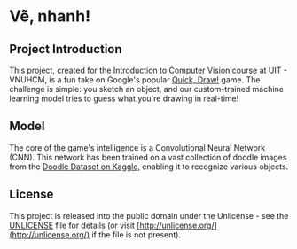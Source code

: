 # Vẽ, nhanh!

## Project Introduction

This project, created for the Introduction to Computer Vision course at UIT - VNUHCM, is a fun take on Google's popular [Quick, Draw!](https://quickdraw.withgoogle.com/) game. The challenge is simple: you sketch an object, and our custom-trained machine learning model tries to guess what you're drawing in real-time!

## Model

The core of the game's intelligence is a Convolutional Neural Network (CNN). This network has been trained on a vast collection of doodle images from the [Doodle Dataset on Kaggle](https://www.kaggle.com/datasets/ashishjangra27/doodle-dataset), enabling it to recognize various objects.

## License

This project is released into the public domain under the Unlicense - see the [UNLICENSE](LICENSE) file for details (or visit [http://unlicense.org/](http://unlicense.org/) if the file is not present).
